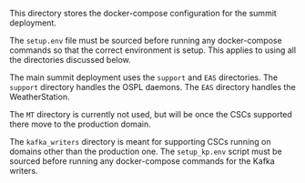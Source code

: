 This directory stores the docker-compose configuration for the summit deployment.

The `setup.env` file must be sourced before running any docker-compose commands so that the correct environment is setup. This applies to using all the directories discussed below.

The main summit deployment uses the `support` and `EAS` directories. The `support` directory handles the OSPL daemons. The `EAS` directory handles the WeatherStation.

The `MT` directory is currently not used, but will be once the CSCs supported there move to the production domain.

The `kafka_writers` directory is meant for supporting CSCs running on domains other than the production one. The `setup_kp.env` script must be sourced before running any docker-compose commands for the Kafka writers.
